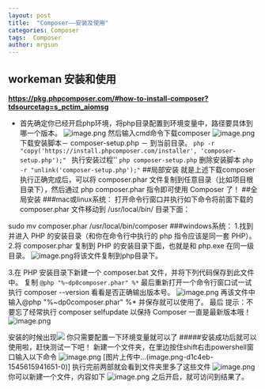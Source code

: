 ```yaml
---
layout: post
title:  "Composer——安装及使用"
categories: Composer
tags:  Composer
author: mrgsun
---
```

## workeman 安装和使用
[**<u>https://pkg.phpcomposer.com/#how-to-install-composer?tdsourcetag=s_pctim_aiomsg</u>**](https://pkg.phpcomposer.com/#how-to-install-composer?tdsourcetag=s_pctim_aiomsg)

- 首先确定你已经开启php环境，将php目录配置到环境变量中，路径要具体到哪一个版本。
![image.png](https://upload-images.jianshu.io/upload_images/15073013-d0f12958686d635d.png?imageMogr2/auto-orient/strip%7CimageView2/2/w/1240)
然后输入cmd命令下载composer
![image.png](https://upload-images.jianshu.io/upload_images/15073013-d61d462fbb35b38d.png?imageMogr2/auto-orient/strip%7CimageView2/2/w/1240)
下载安装脚本－ composer-setup.php － 到当前目录。
``php -r "copy('https://install.phpcomposer.com/installer', 'composer-setup.php');" ``
执行安装过程''
``php composer-setup.php``
删除安装脚本
``php -r "unlink('composer-setup.php');"``
 ##局部安装
就是上述下载composer执行正确完成后，可以将 composer.phar 文件复制到任意目录（比如项目根目录下），然后通过 php composer.phar 指令即可使用 Composer 了！
##全局安装
###mac或linux系统：
打开命令行窗口并执行如下命令将前面下载的 composer.phar 文件移动到 /usr/local/bin/ 目录下面：

sudo mv composer.phar /usr/local/bin/composer
###windows系统：
1.找到并进入 PHP 的安装目录（和你在命令行中执行的 php 指令应该是同一套 PHP）。
2.将 composer.phar 复制到 PHP 的安装目录下面，也就是和 php.exe 在同一级目录。
![image.png](https://upload-images.jianshu.io/upload_images/15073013-8e1a7b305a5b9c99.png?imageMogr2/auto-orient/strip%7CimageView2/2/w/1240)将该文件复制到php目录下。

3.在 PHP 安装目录下新建一个 composer.bat 文件，并将下列代码保存到此文件中。
复制
``@php "%~dp0composer.phar" %*``
最后重新打开一个命令行窗口试一试执行 composer --version 看看是否正确输出版本号。
![image.png](https://upload-images.jianshu.io/upload_images/15073013-fdc4badab34fb64e.png?imageMogr2/auto-orient/strip%7CimageView2/2/w/1240)
再该文件中输入@php "%~dp0composer.phar" %* 并保存就可以使用了。
最后
提示：不要忘了经常执行 composer selfupdate 以保持 Composer 一直是最新版本哦！
![image.png](https://upload-images.jianshu.io/upload_images/15073013-8f20ad2eed696371.png?imageMogr2/auto-orient/strip%7CimageView2/2/w/1240)

安装的时候出现![](https://upload-images.jianshu.io/upload_images/15073013-cfd9f43abdc379a6.png?imageMogr2/auto-orient/strip%7CimageView2/2/w/1240)
你只需要配置一下环境变量就可以了
#####安装成功后就可以使用啦，赶快测试一下吧！
新建一个文件夹，在里边按住shift右击powershell窗口输入以下命令
![image.png](https://upload-images.jianshu.io/upload_images/15073013-21458ee404f14194.png?imageMogr2/auto-orient/strip%7CimageView2/2/w/1240)
[图片上传中...(image.png-d1c4eb-1545615941651-0)]
执行完前两部就会看到文件夹里多了这些文件
![image.png](https://upload-images.jianshu.io/upload_images/15073013-e6a0f7f0d6d62ec1.png?imageMogr2/auto-orient/strip%7CimageView2/2/w/1240)
你可以新建一个文件，内容如下
![image.png](https://upload-images.jianshu.io/upload_images/15073013-8972f905a646148e.png?imageMogr2/auto-orient/strip%7CimageView2/2/w/1240)
之后开启，就可访问到结果了。













